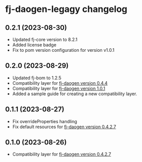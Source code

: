 # fj-daogen-legagy changelog

0.2.1 (2023-08-30)
------------------
* Updated fj-core version to 8.2.1
* Added license badge
* Fix to pom version configuration for version v1.0.1

0.2.0 (2023-08-29)
------------------
* Updated fj-bom to 1.2.5
* Compatibility layer for [fj-daogen version 0.4.4](https://github.com/fugerit-org/fj-daogen/tree/v0.4.4)
* Compatibility layer for [fj-daogen version 1.0.1](https://github.com/fugerit-org/fj-daogen/tree/v1.0.1)
* Added a sample guide for creating a new compatibility layer.

0.1.1 (2023-08-27)
------------------
* Fix overrideProperties handling
* Fix default resources for [fj-daogen version 0.4.2.7](https://github.com/fugerit-org/fj-daogen/tree/v0.4.2.7)

0.1.0 (2023-08-26)
------------------
* Compatibility layer for [fj-daogen version 0.4.2.7](https://github.com/fugerit-org/fj-daogen/tree/v0.4.2.7)